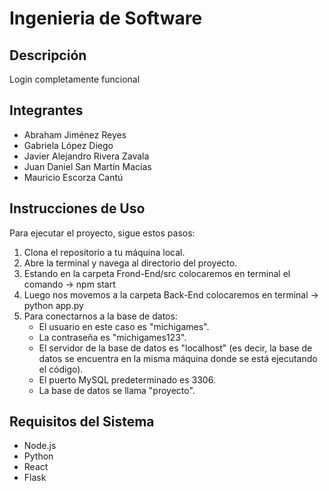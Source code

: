 # Ingenieria de Software 

## Descripción
Login completamente funcional

## Integrantes
- Abraham Jiménez Reyes
- Gabriela López Diego
- Javier Alejandro Rivera Zavala
- Juan Daniel San Martín Macías
- Mauricio Escorza Cantú


## Instrucciones de Uso
Para ejecutar el proyecto, sigue estos pasos:

1. Clona el repositorio a tu máquina local.
2. Abre la terminal y navega al directorio del proyecto.
3. Estando en la carpeta Frond-End/src colocaremos en terminal el comando -> npm start
4. Luego nos movemos a la carpeta Back-End colocaremos en terminal -> python app.py
5. Para conectarnos a la base de datos:
   - El usuario en este caso es "michigames".
   - La contraseña es "michigames123".
   - El servidor de la base de datos es "localhost" (es decir, la base de datos se encuentra en la misma máquina donde se está ejecutando el código).
   - El puerto MySQL predeterminado es 3306.
   - La base de datos se llama "proyecto".

## Requisitos del Sistema
- Node.js 
- Python
- React
- Flask

  
